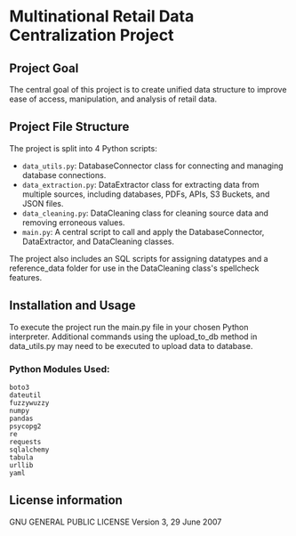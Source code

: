 # Multinational Retail Data Centralization Project

## Project Goal
The central goal of this project is to create unified data structure to improve ease of access, manipulation, and analysis of retail data.

## Project File Structure
The project is split into 4 Python scripts:
- `data_utils.py`: DatabaseConnector class for connecting and managing database connections.
- `data_extraction.py`: DataExtractor class for extracting data from multiple sources, including databases, PDFs, APIs, S3 Buckets, and JSON files.
- `data_cleaning.py`: DataCleaning class for cleaning source data and removing erroneous values.
- `main.py`: A central script to call and apply the DatabaseConnector, DataExtractor, and DataCleaning classes.

The project also includes an SQL scripts for assigning datatypes and a reference_data folder for use in the DataCleaning class's spellcheck features.

## Installation and Usage
To execute the project run the main.py file in your chosen Python interpreter. Additional commands using the upload_to_db method in data_utils.py may need to be executed to upload data to database.

### Python Modules Used:

    boto3
    dateutil
    fuzzywuzzy
    numpy
    pandas
    psycopg2
    re
    requests
    sqlalchemy
    tabula
    urllib
    yaml

## License information
GNU GENERAL PUBLIC LICENSE Version 3, 29 June 2007


